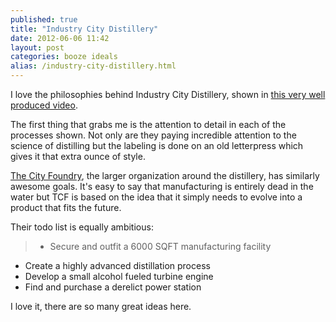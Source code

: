 ```yaml
---
published: true
title: "Industry City Distillery"
date: 2012-06-06 11:42
layout: post
categories: booze ideals
alias: /industry-city-distillery.html
---
```

I love the philosophies behind Industry City Distillery, shown in [this very well produced video](http://vimeo.com/42991839).

The first thing that grabs me is the attention to detail in each of the processes shown. Not only are they paying incredible attention to the science of distilling but the labeling is done on an old letterpress which gives it that extra ounce of style.

[The City Foundry](http://www.thecityfoundry.com/), the larger organization around the distillery, has similarly awesome goals. It's easy to say that manufacturing is entirely dead in the water but TCF is based on the idea that it simply needs to evolve into a product that fits the future.

Their todo list is equally ambitious:

> * Secure and outfit a 6000 SQFT manufacturing facility
* Create a highly advanced distillation process
* Develop a small alcohol fueled turbine engine
* Find and purchase a derelict power station

I love it, there are so many great ideas here.